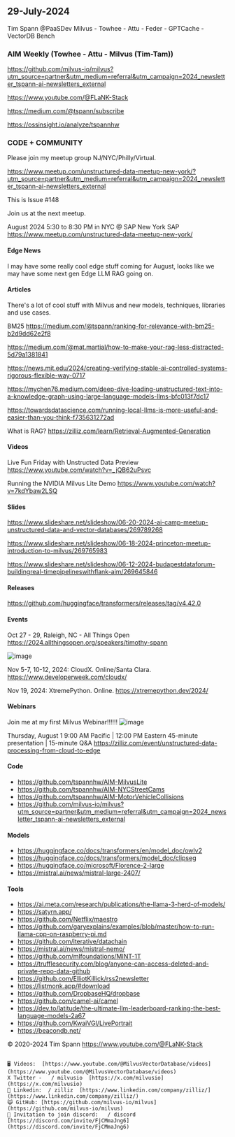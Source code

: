 ## 29-July-2024
Tim Spann @PaaSDev
Milvus - Towhee - Attu - Feder - GPTCache - VectorDB Bench

### AIM Weekly (Towhee - Attu - Milvus (Tim-Tam))

https://github.com/milvus-io/milvus?utm_source=partner&utm_medium=referral&utm_campaign=2024_newsletter_tspann-ai-newsletters_external

https://www.youtube.com/@FLaNK-Stack

https://medium.com/@tspann/subscribe

https://ossinsight.io/analyze/tspannhw


### CODE + COMMUNITY

Please join my meetup group NJ/NYC/Philly/Virtual. 

https://www.meetup.com/unstructured-data-meetup-new-york/?utm_source=partner&utm_medium=referral&utm_campaign=2024_newsletter_tspann-ai-newsletters_external

This is Issue #148

Join us at the next meetup.

August 2024 5:30 to 8:30 PM in NYC @ SAP
New York
SAP
https://www.meetup.com/unstructured-data-meetup-new-york/

#### Edge News

I may have some really cool edge stuff coming for August, looks like we may have some next gen Edge LLM RAG going on.



#### Articles

There's a lot of cool stuff with Milvus and new models, techniques, libraries and use cases.

BM25
https://medium.com/@tspann/ranking-for-relevance-with-bm25-b2d9dd62e2f8

https://medium.com/@mat.martial/how-to-make-your-rag-less-distracted-5d79a1381841

https://news.mit.edu/2024/creating-verifying-stable-ai-controlled-systems-rigorous-flexible-way-0717

https://mychen76.medium.com/deep-dive-loading-unstructured-text-into-a-knowledge-graph-using-large-language-models-llms-bfc013f7dc17

https://towardsdatascience.com/running-local-llms-is-more-useful-and-easier-than-you-think-f735631272ad



What is RAG?
https://zilliz.com/learn/Retrieval-Augmented-Generation


#### Videos

Live Fun Friday with Unstructed Data Preview
https://www.youtube.com/watch?v=_jQB62uPsvc

Running the NVIDIA Milvus Lite Demo
https://www.youtube.com/watch?v=7kdYbaw2LSQ



#### Slides

https://www.slideshare.net/slideshow/06-20-2024-ai-camp-meetup-unstructured-data-and-vector-databases/269789268

https://www.slideshare.net/slideshow/06-18-2024-princeton-meetup-introduction-to-milvus/269765983

https://www.slideshare.net/slideshow/06-12-2024-budapestdataforum-buildingreal-timepipelineswithflank-aim/269645846


#### Releases

https://github.com/huggingface/transformers/releases/tag/v4.42.0


#### Events


Oct 27 - 29, Raleigh, NC - All Things Open
https://2024.allthingsopen.org/speakers/timothy-spann

![image](https://github.com/tspannhw/FLiPStackWeekly/assets/18673814/2aae6f12-713b-473a-8d6c-38ec969aa811)

Nov 5-7, 10-12, 2024:  CloudX.  Online/Santa Clara. https://www.developerweek.com/cloudx/

Nov 19, 2024: XtremePython. Online.
https://xtremepython.dev/2024/


#### Webinars


Join me at my first Milvus Webinar!!!!!!
![image](https://github.com/tspannhw/FLiPStackWeekly/assets/18673814/7eee8aca-8810-41b6-aeef-2974fccf9f0c)

Thursday, August 1
9:00 AM Pacific | 12:00 PM Eastern
45-minute presentation | 15-minute Q&A
https://zilliz.com/event/unstructured-data-processing-from-cloud-to-edge



#### Code

* https://github.com/tspannhw/AIM-MilvusLite
* https://github.com/tspannhw/AIM-NYCStreetCams
* https://github.com/tspannhw/AIM-MotorVehicleCollisions
* https://github.com/milvus-io/milvus?utm_source=partner&utm_medium=referral&utm_campaign=2024_newsletter_tspann-ai-newsletters_external



#### Models

* https://huggingface.co/docs/transformers/en/model_doc/owlv2
* https://huggingface.co/docs/transformers/model_doc/clipseg
* https://huggingface.co/microsoft/Florence-2-large
* https://mistral.ai/news/mistral-large-2407/


  
#### Tools

* https://ai.meta.com/research/publications/the-llama-3-herd-of-models/
* https://satyrn.app/
* https://github.com/Netflix/maestro
* https://github.com/garyexplains/examples/blob/master/how-to-run-llama-cpp-on-raspberry-pi.md
* https://github.com/iterative/datachain
* https://mistral.ai/news/mistral-nemo/
* https://github.com/mlfoundations/MINT-1T
* https://trufflesecurity.com/blog/anyone-can-access-deleted-and-private-repo-data-github
* https://github.com/ElliotKillick/rss2newsletter
* https://listmonk.app/#download
* https://github.com/DropbaseHQ/dropbase
* https://github.com/camel-ai/camel
* https://dev.to/latitude/the-ultimate-llm-leaderboard-ranking-the-best-language-models-2a67
* https://github.com/KwaiVGI/LivePortrait
* https://beacondb.net/

  

&copy; 2020-2024 Tim Spann  https://www.youtube.com/@FLaNK-Stack


~~~~~~~~~~~~~~~ CONNECT ~~~~~~~~~~~~~~~

🖥️ Videos:  [https://www.youtube.com/@MilvusVectorDatabase/videos](https://www.youtube.com/@MilvusVectorDatabase/videos)
X Twitter -   / milvusio  [https://x.com/milvusio](https://x.com/milvusio)
🔗 Linkedin:  / zilliz  [https://www.linkedin.com/company/zilliz/](https://www.linkedin.com/company/zilliz/)
😺 GitHub: [https://github.com/milvus-io/milvus](https://github.com/milvus-io/milvus)
🦾 Invitation to join discord:   / discord  [https://discord.com/invite/FjCMmaJng6](https://discord.com/invite/FjCMmaJng6)
